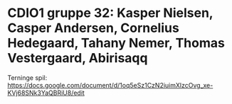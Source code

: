 # CDIO1 gruppe 32: Kasper Nielsen, Casper Andersen, Cornelius Hedegaard, Tahany Nemer, Thomas Vestergaard, Abirisaqq 
Terninge spil: https://docs.google.com/document/d/1oq5eSz1CzN2iuimXlzcOvg_xe-KVj68SNk3YaQBRiU8/edit
